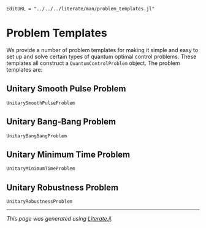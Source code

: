 ```@meta
EditURL = "../../../literate/man/problem_templates.jl"
```

# Problem Templates

We provide a number of problem templates for making it simple and easy to set up and solve certain types of quantum optimal control problems. These templates all construct a `QuantumControlProblem` object.  The problem templates are:

## Unitary Smooth Pulse Problem

```@docs
UnitarySmoothPulseProblem
```

## Unitary Bang-Bang Problem

```@docs
UnitaryBangBangProblem
```

## Unitary Minimum Time Problem

```@docs
UnitaryMinimumTimeProblem
```

## Unitary Robustness Problem

```@docs
UnitaryRobustnessProblem
```

---

*This page was generated using [Literate.jl](https://github.com/fredrikekre/Literate.jl).*

